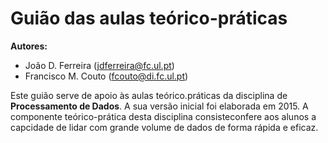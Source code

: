 # Guião das aulas teórico-práticas

**Autores:**

* João D. Ferreira (<a href="mailto:jdferreira@fc.ul.pt">jdferreira@fc.ul.pt</a>)
* Francisco M. Couto (<a href="mailto:fcouto@di.fc.ul.pt">fcouto@di.fc.ul.pt</a>)

Este guião serve de apoio às aulas teórico.práticas da disciplina de **Processamento de Dados**. A sua versão inicial foi elaborada em 2015. A componente teórico-prática desta disciplina consisteconfere aos alunos a capcidade de lidar com grande volume de dados de forma rápida e eficaz.